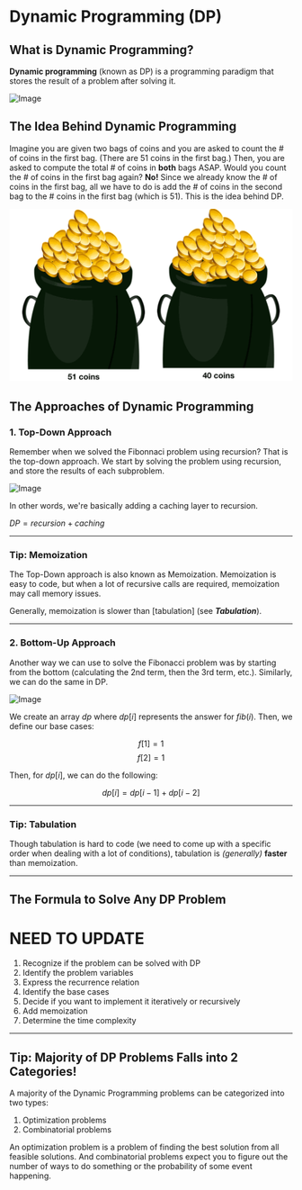 # Dynamic Programming (DP)

## What is Dynamic Programming?

**Dynamic programming** (known as DP)  is a programming paradigm that stores the result of a problem after solving it.

![Image](https://miro.medium.com/max/970/1*7pbs4HCE_K6cH6jkcgxw_A.png)

## The Idea Behind Dynamic Programming

Imagine you are given two bags of coins and you are asked to count the # of coins in the first bag. (There are $51$ coins in the first bag.) Then, you are asked to compute the total # of coins in **both** bags ASAP. Would you count the # of coins in the first bag again? **No!** Since we already know the # of coins in the first bag, all we have to do is add the # of coins in the second bag to the # coins in the first bag (which is $51$). This is the idea behind DP.

![Image](images/coin_bag.png)

## The Approaches of Dynamic Programming

### 1. Top-Down Approach

Remember when we solved the Fibonnaci problem using recursion? That is the top-down approach. We start by solving the problem using recursion, and store the results of each subproblem.

![Image](https://www.codesdope.com/staticroot/images/algorithm/dynamic4.png)

In other words, we're basically adding a caching layer to recursion.

$DP = recursion + caching$

---
### **Tip: Memoization**

The Top-Down approach is also known as Memoization. Memoization is easy to code, but when a lot of recursive calls are required, memoization may call memory issues.

Generally, memoization is slower than [tabulation] (see **_Tabulation_**).

---

### 2. Bottom-Up Approach

Another way we can use to solve the Fibonacci problem was by starting from the bottom (calculating the $2$nd term, then the $3$rd term, etc.). Similarly, we can do the same in DP.

![Image](https://www.codesdope.com/staticroot/images/algorithm/dynamic6.png)

We create an array $dp$ where $dp[i]$ represents the answer for $fib(i)$. Then, we define our base cases:

$$f[1] = 1$$
$$f[2] = 1$$

Then, for $dp[i]$, we can do the following:

$$dp[i] = dp[i - 1] + dp[i - 2]$$

---

### **Tip: Tabulation**

Though tabulation is hard to code (we need to come up with a specific order when dealing with a lot of conditions), tabulation is _(generally)_ **faster** than memoization.

---

## The Formula to Solve Any DP Problem

# NEED TO UPDATE

1. Recognize if the problem can be solved with DP
2. Identify the problem variables
3. Express the recurrence relation
4. Identify the base cases
5. Decide if you want to implement it iteratively or recursively
6. Add memoization
7. Determine the time complexity

---

## **Tip: Majority of DP Problems Falls into 2 Categories!**

A majority of the Dynamic Programming problems can be categorized into two types:
1. Optimization problems
2. Combinatorial problems

An optimization problem is a problem of finding the best solution from all feasible solutions. And combinatorial problems expect you to figure out the number of ways to do something or the probability of some event happening.
